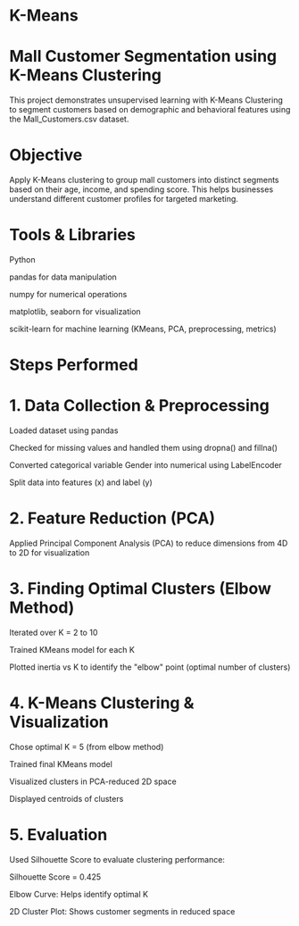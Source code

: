# K-Means

# Mall Customer Segmentation using K-Means Clustering

This project demonstrates unsupervised learning with K-Means Clustering to segment customers based on demographic and behavioral features using the Mall_Customers.csv dataset.

# Objective

Apply K-Means clustering to group mall customers into distinct segments based on their age, income, and spending score. This helps businesses understand different customer profiles for targeted marketing.

# Tools & Libraries

Python

pandas for data manipulation

numpy for numerical operations

matplotlib, seaborn for visualization

scikit-learn for machine learning (KMeans, PCA, preprocessing, metrics)

# Steps Performed

# 1. Data Collection & Preprocessing

Loaded dataset using pandas

Checked for missing values and handled them using dropna() and fillna()

Converted categorical variable Gender into numerical using LabelEncoder

Split data into features (x) and label (y)

# 2. Feature Reduction (PCA)

Applied Principal Component Analysis (PCA) to reduce dimensions from 4D to 2D for visualization


# 3. Finding Optimal Clusters (Elbow Method)

Iterated over K = 2 to 10

Trained KMeans model for each K

Plotted inertia vs K to identify the "elbow" point (optimal number of clusters)

# 4. K-Means Clustering & Visualization

Chose optimal K = 5 (from elbow method)

Trained final KMeans model

Visualized clusters in PCA-reduced 2D space

Displayed centroids of clusters

# 5. Evaluation

Used Silhouette Score to evaluate clustering performance:

Silhouette Score = 0.425


Elbow Curve: Helps identify optimal K

2D Cluster Plot: Shows customer segments in reduced space

